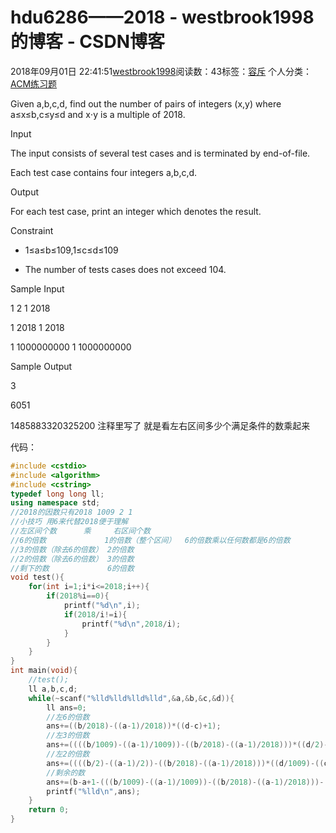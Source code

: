 # hdu6286——2018 - westbrook1998的博客 - CSDN博客





2018年09月01日 22:41:51[westbrook1998](https://me.csdn.net/westbrook1998)阅读数：43标签：[容斥](https://so.csdn.net/so/search/s.do?q=容斥&t=blog)
个人分类：[ACM练习题](https://blog.csdn.net/westbrook1998/article/category/7652684)









> 
Given a,b,c,d, find out the number of pairs of integers (x,y) where a≤x≤b,c≤y≤d and x⋅y is a multiple of 2018.  

  Input 

  The input consists of several test cases and is terminated by end-of-file.  

  Each test case contains four integers a,b,c,d.  

  Output 

  For each test case, print an integer which denotes the result.  

   Constraint  

  * 1≤a≤b≤109,1≤c≤d≤109  

  * The number of tests cases does not exceed 104.  

  Sample Input 

  1 2 1 2018 

  1 2018 1 2018 

  1 1000000000 1 1000000000 

  Sample Output 

  3 

  6051 

  1485883320325200
注释里写了 就是看左右区间多少个满足条件的数乘起来

代码：

```cpp
#include <cstdio>
#include <algorithm>
#include <cstring>
typedef long long ll;
using namespace std;
//2018的因数只有2018 1009 2 1
//小技巧 用6来代替2018便于理解
//左区间个数      乘     右区间个数
//6的倍数             1的倍数（整个区间）  6的倍数乘以任何数都是6的倍数
//3的倍数（除去6的倍数） 2的倍数
//2的倍数（除去6的倍数） 3的倍数
//剩下的数             6的倍数
void test(){
    for(int i=1;i*i<=2018;i++){
        if(2018%i==0){
            printf("%d\n",i);
            if(2018/i!=i){
                printf("%d\n",2018/i);
            }
        }
    }
}
int main(void){
    //test();
    ll a,b,c,d;
    while(~scanf("%lld%lld%lld%lld",&a,&b,&c,&d)){
        ll ans=0;
        //左6的倍数
        ans+=((b/2018)-((a-1)/2018))*((d-c)+1);
        //左3的倍数
        ans+=((((b/1009)-((a-1)/1009))-((b/2018)-((a-1)/2018)))*((d/2)-((c-1)/2)));
        //左2的倍数
        ans+=((((b/2)-((a-1)/2))-((b/2018)-((a-1)/2018)))*((d/1009)-((c-1)/1009)));
        //剩余的数
        ans+=(b-a+1-(((b/1009)-((a-1)/1009))-((b/2018)-((a-1)/2018)))-(((b/2)-((a-1)/2))-((b/2018)-((a-1)/2018)))-((b/2018)-((a-1)/2018)))*(((d/2018)-((c-1)/2018)));
        printf("%lld\n",ans); 
    }
    return 0;
}
```





